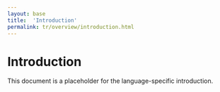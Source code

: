 ```yaml
---
layout: base
title:  'Introduction'
permalink: tr/overview/introduction.html
---
```


# Introduction

This document is a placeholder for the language-specific introduction.
